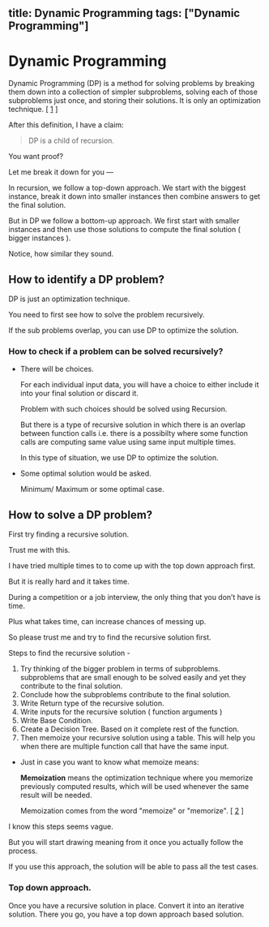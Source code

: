 title: Dynamic Programming 
tags: ["Dynamic Programming"] 
---
# Dynamic Programming

Dynamic Programming (DP) is a method for solving problems by breaking them down into a collection of simpler subproblems, solving each of those subproblems just once, and storing their solutions. It is only an optimization technique. [ [1](https://www.freecodecamp.org/news/follow-these-steps-to-solve-any-dynamic-programming-interview-problem-cc98e508cd0e/) ]

After this definition, I have a claim:

> DP is a child of recursion.

You want proof?

Let me break it down for you —

In recursion, we follow a top-down approach. We start with the biggest instance, break it down into smaller instances then combine answers to get the final solution.

But in DP we follow a bottom-up approach. We first start with smaller instances and then use those solutions to compute the final solution ( bigger instances ).

Notice, how similar they sound.

## How to identify a DP problem?

DP is just an optimization technique.

You need to first see how to solve the problem recursively.

If the sub problems overlap, you can use DP to optimize the solution.

### How to check if a problem can be solved recursively?

- There will be choices.

    For each individual input data, you will have a choice to either include it into your final solution or discard it.

    Problem with such choices should be solved using Recursion.

    But there is a type of recursive solution in which there is an overlap between function calls i.e. there is a possibilty where some function calls are computing same value using same input multiple times.

    In this type of situation, we use DP to optimize the solution.

- Some optimal solution would be asked.

    Minimum/ Maximum or some optimal case.

## How to solve a DP problem?

First try finding a recursive solution.

Trust me with this.

I have tried multiple times to to come up with the top down approach first.

But it is really hard and it takes time.

During a competition or a job interview, the only thing that you don’t have is time.

Plus what takes time, can increase chances of messing up.

So please trust me and try to find the recursive solution first.

Steps to find the recursive solution -

1. Try thinking of the bigger problem in terms of subproblems. subproblems that are small enough to be solved easily and yet they contribute to the final solution.
2. Conclude how the subproblems contribute to the final solution.
3. Write Return type of the recursive solution.
4. Write inputs for the recursive solution ( function arguments )
5. Write Base Condition.
6. Create a Decision Tree. Based on it complete rest of the function.
7. Then memoize your recursive solution using a table. This will help you when there are multiple function call that have the same input.
- Just in case you want to know what memoize means:

    **Memoization** means the optimization technique where
    you memorize previously computed results, which will be used whenever
    the same result will be needed.

    Memoization comes from the word "memoize" or "memorize". [ [2](https://cs.stackexchange.com/questions/99513/dynamic-programming-vs-memoization) ]

I know this steps seems vague.

But you will start drawing meaning from it once you actually follow the process.

If you use this approach, the solution will be able to pass all the test cases.

### Top down approach.

Once you have a recursive solution in place. Convert it into an iterative solution. There you go, you have a top down approach based solution.